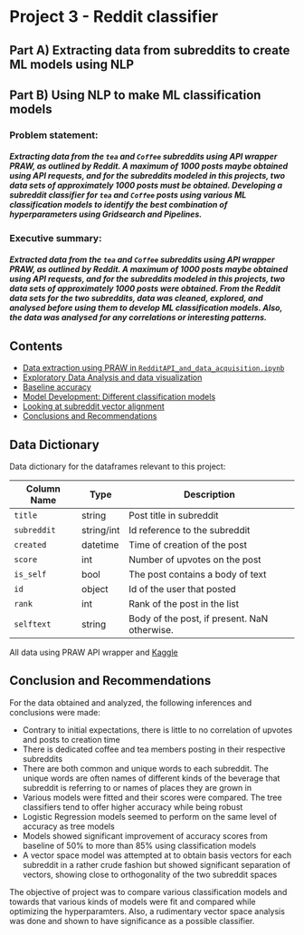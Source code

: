 # Project 3 - Reddit classifier

## Part A) Extracting data from subreddits to create ML models using NLP
## Part B) Using NLP to make ML classification models

### Problem statement: 
##### Extracting data from the `tea` and `Coffee` subreddits using API wrapper PRAW, as outlined by Reddit. A maximum of 1000 posts maybe obtained using API requests, and for the subreddits modeled in this projects, two data sets of approximately 1000 posts must be obtained. Developing a subreddit classifier for `tea` and `Coffee` posts using various ML classification models to identify the best combination of hyperparameters using Gridsearch and Pipelines. 

### Executive summary:
##### Extracted data from the `tea` and `Coffee` subreddits using API wrapper PRAW, as outlined by Reddit. A maximum of 1000 posts maybe obtained using API requests, and for the subreddits modeled in this projects, two data sets of approximately 1000 posts were obtained. From the Reddit data sets for the two subreddits, data was cleaned, explored, and analysed before using them to develop ML classification models. Also, the data was analysed for any correlations or interesting patterns.

## Contents

- [Data extraction using PRAW in `RedditAPI_and_data_acquisition.ipynb`](#)
- [Exploratory Data Analysis and data visualization](#Exploratory-Data-Analysis)
- [Baseline accuracy](#Baseline-accuracy)
- [Model Development: Different classification models](#Developin-the-statistical-and-machine-learning-models)
- [Looking at subreddit vector alignment](#Attempt-at-creating-vectors-and-testing-for-alignment)
- [Conclusions and Recommendations](#Conclusions-and-Recommendations)

## Data Dictionary

Data dictionary for the dataframes relevant to this project:

|Column Name|Type|Description|
|---|---|---|
|`title`|string|Post title in subreddit|
|`subreddit`|string/int|Id reference to the subreddit|
|`created`|datetime|Time of creation of the post|
|`score`|int|Number of upvotes on the post|
|`is_self`|bool|The post contains a body of text|
|`id`|object|Id of the user that posted|
|`rank`|int|Rank of the post in the list|
|`selftext`|string|Body of the post, if present. NaN otherwise.|

All data using PRAW API wrapper and [Kaggle](#https://www.reddit.com/)

## Conclusion and Recommendations

For the data obtained and analyzed, the following inferences and conclusions were made:

* Contrary to initial expectations, there is little to no correlation of upvotes and posts to creation time
* There is dedicated coffee and tea members posting in their respective subreddits
* There are both common and unique words to each subreddit. The unique words are often names of different kinds of the beverage that subreddit is referring to or names of places they are grown in
* Various models were fitted and their scores were compared. The tree classifiers tend to offer higher accuracy while being robust
* Logistic Regression models seemed to perform on the same level of accuracy as tree models
* Models showed significant improvement of accuracy scores from baseline of 50% to more than 85% using classification models
* A vector space model was attempted at to obtain basis vectors for each subreddit in a rather crude fashion but showed significant separation of vectors, showing close to orthogonality of the two subreddit spaces

The objective of project was to compare various classification models and towards that various kinds of models were fit and compared while optimizing the hyperparamters. Also, a rudimentary vector space analysis was done and shown to have significance as a possible classifier.